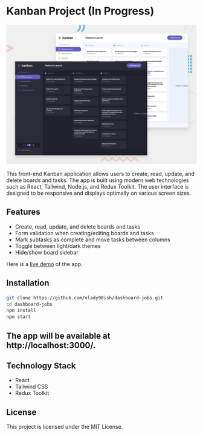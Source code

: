# Kanban Project (In Progress)

![Kanban Project Screenshot](https://github.com/vlady98ish/dashboard-jobs/blob/main/preview.jpg)

This front-end Kanban application allows users to create, read, update, and delete boards and tasks. The app is built using modern web technologies such as React, Tailwind, Node.js, and Redux Toolkit. The user interface is designed to be responsive and displays optimally on various screen sizes.

## Features

- Create, read, update, and delete boards and tasks
- Form validation when creating/editing boards and tasks
- Mark subtasks as complete and move tasks between columns
- Toggle between light/dark themes
- Hide/show board sidebar

Here is a [live demo](https:/#) of the app.

## Installation

```sh
git clone https://github.com/vlady98ish/dashboard-jobs.git
cd dashboard-jobs
npm install
npm start
```

## The app will be available at http://localhost:3000/.

## Technology Stack
- React
- Tailwind CSS
- Redux Toolkit


## License
This project is licensed under the MIT License.
